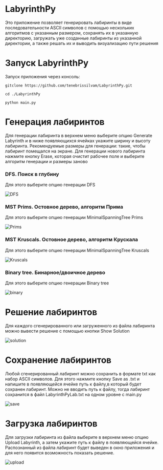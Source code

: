 # LabyrinthPy

<p>Это приложение позволяет генерировать лабиринты в виде последовательности ASCII символов с помощью нескольких алгоритмов с указанным размером, сохранять их в указанную директорию,
загружать уже созданные лабиринты из указанной директории, а также решать их и выводить визуализацию пути решения</p>
</blockquote>
</blockquote>
<h1 id="-arncpp">Запуск LabyrinthPy</h1>

<summary>Запуск приложения через консоль:</summary>
<p><code>gitclone https://github.com/tenebrissilvam/LabyrinthPy.git</code></p>
<p><code>cd ./LabyrinthPy</code></p>
<p><code>python main.py</code></p></details>

<h1 id="-">Генерация лабиринтов</h1>
Для генерации лабиринта в верхнем меню выберите опцию Generate Labyrinth и в ниже появляющихся ячейках укажите ширину и высоту лабиринта.
Рекомендуемые размеры для генерации: такие, чтобы лабиринт помещался на экране. Для генерации нового лабиринта нажмите кнопку Erase, которая очистит рабочее поле и выберите
алгоритм генерации и размеры заново

<h3 id="-">DFS. Поиск в глубину</h3>
Для этого выберите опцию генерации DFS

<p><img src="screenshots/DFS.png" alt="DFS" title="генерация алгоритмом DFS">

<h3 id="-">MST Prims. Остовное дерево, алгоритм Прима</h3>
Для этого выберите опцию генерации MinimalSpanningTree Prims

<p><img src="screenshots/Prims.png" alt="Prims" title="генерация алгоритмом MST Prims">


<h3 id="-">MST Kruscals. Остовное дерево, алгоритм Крускала</h3>
Для этого выберите опцию генерации MinimalSpanningTree Kruscals

<p><img src="screenshots/Kruscals.png" alt="Kruscals" title="генерация алгоритмом MST Kruscals">


<h3 id="-">Binary tree. Бинарное/двоичное дерево</h3>
Для этого выберите опцию генерации Binary tree

<p><img src="screenshots/binary.png" alt="binary" title="генерация алгоритмом binary tree">

<h1 id="-">Решение лабиринтов</h1>
Для каждого сгенерированного или загруженного из файла лабиринта можно вывести решение с помощью кнопки Show Solution

<p><img src="screenshots/solution.png" alt="solution" title="решение лабиринтов">

<h1 id="-">Сохранение лабиринтов</h1>
Любой сгенерированный лабиринт можно сохранить в формате txt как набор ASCII символов. Для этого нажмите кнопку Save as .txt и напишите в появляющейся ячейке путь к файлу,в который будет сохранен лабиринт.
Можно не вводить путь к файлу, тогда лабиринт сохранится в файл LabyrinthPyLab.txt на одном уровне с main.py

<p><img src="screenshots/save.png" alt="save" title="сохранение лабиринтов">

<h1 id="-">Загрузка лабиринтов</h1>
Для загрузки лабиринта из файла выберите в верхнем меню опцию Upload Labyrinth, а затем укажите путь к файлу в появляющейся ячейке. Распознанный из файла лабиринт
будет выведен в окно приложения и для него появится возможность показать решение.

<p><img src="screenshots/upload.png" alt="upload" title="загрузка лабиринтов">

</blockquote>

